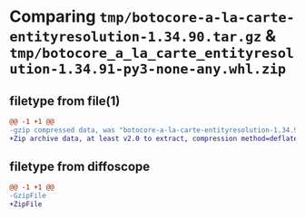 # Comparing `tmp/botocore-a-la-carte-entityresolution-1.34.90.tar.gz` & `tmp/botocore_a_la_carte_entityresolution-1.34.91-py3-none-any.whl.zip`

## filetype from file(1)

```diff
@@ -1 +1 @@
-gzip compressed data, was "botocore-a-la-carte-entityresolution-1.34.90.tar", last modified: Wed Apr 24 01:02:10 2024, max compression
+Zip archive data, at least v2.0 to extract, compression method=deflate
```

## filetype from diffoscope

```diff
@@ -1 +1 @@
-GzipFile
+ZipFile
```

